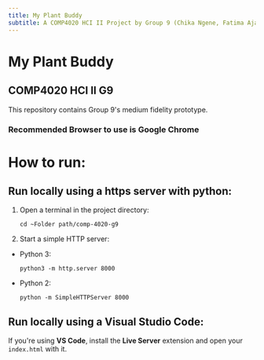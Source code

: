 ```yaml
---
title: My Plant Buddy
subtitle: A COMP4020 HCI II Project by Group 9 (Chika Ngene, Fatima Aja, Faiza Salami, Jasmin Bissonnette, and Ryan Mack)
---
```


# My Plant Buddy
## COMP4020 HCI II G9

This repository contains Group 9's medium fidelity prototype. 

### **Recommended Browser to use is Google Chrome**

How to run:
===========

Run locally using a https server with python:
---------------------------------------------
1. Open a terminal in the project directory:
    ```
    cd ~Folder path/comp-4020-g9 
    ```
2. Start a simple HTTP server:  
- Python 3:  
    ```
    python3 -m http.server 8000
    ```
- Python 2:  
    ```
    python -m SimpleHTTPServer 8000
    ```
Run locally using a Visual Studio Code:
----------------------------------------
If you're using **VS Code**, install the **Live Server** extension and open your `index.html` with it.


